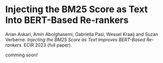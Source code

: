 # Injecting the BM25 Score as Text Into BERT-Based Re-rankers
Arian Askari, Amin Abolghasemi, Gabriella Pasi, Wessel Kraaij and Suzan Verberne. *Injecting the BM25 Score as Text Improves BERT-Based Re-rankers*. ECIR 2023 (full paper).

comming soon!
